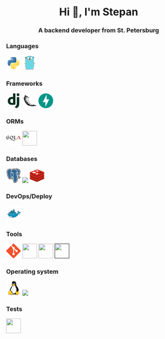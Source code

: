 <h1 align="center">Hi 👋, I'm Stepan</h1>
<h3 align="center">A backend developer from St. Petersburg</h3>
<h3 align="left">Languages</h3>
<p align="left">
    <a href="https://www.python.org/" target="_blank"><img
            src="https://github.com/devicons/devicon/blob/master/icons/python/python-original.svg" width="40px"
            height="40px"></a>
    <a href="https://golang.org" target="_blank" rel="noreferrer"> <img
            src="https://github.com/devicons/devicon/blob/master/icons/go/go-original.svg" alt="go" width="40"
            height="40"/> </a>
</p>
<h3 align="left">Frameworks</h3>
<p align="left">
    <a href="https://www.djangoproject.com/" target="_blank"><img
            src="https://github.com/devicons/devicon/blob/master/icons/django/django-plain.svg" width="40px"
            height="40px"></a>
    <a href="https://flask.palletsprojects.com/" target="_blank"><img
            src="https://github.com/devicons/devicon/blob/master/icons/flask/flask-original.svg" width="40px"
            height="40px"></a>
    <a href="https://fastapi.tiangolo.com/" target="_blank"><img
            src="https://github.com/devicons/devicon/blob/master/icons/fastapi/fastapi-original.svg" width="40px"
            height="40px"></a>
</p>
<h3 align="left">ORMs</h3>
<p align="left">
    <a href="https://www.sqlalchemy.org/" target="_blank"><img
            src="https://github.com/devicons/devicon/blob/master/icons/sqlalchemy/sqlalchemy-original.svg" width="40px"
            height="40px"></a>
    <a href="https://tortoise.github.io/" target="_blank"><img
            src="https://tortoise.github.io/_static/tortoise.png" width="40px"
            height="40px"></a>
</p>

<h3 align="left">Databases</h3>
<p align="left">
    <a href="https://www.postgresql.org/" target="_blank"><img
            src="https://github.com/devicons/devicon/blob/master/icons/postgresql/postgresql-original.svg" width="40px"
            height="40px"></a>
    <a href="https://www.sqlite.org/index.html" target="_blank"><img
            src="https://github.com/marwin1991/profile-technology-icons/assets/136815194/82df4543-236b-4e45-9604-5434e3faab17"
            height="40px"></a>
    <a href="https://redis.io/" target="_blank"><img
            src="https://github.com/devicons/devicon/blob/master/icons/redis/redis-original.svg" width="40px"
            height="40px"></a>
</p>

<h3 align="left">DevOps/Deploy</h3>
<p align="left">
    <a href="https://www.docker.com/" target="_blank"><img
            src="https://github.com/devicons/devicon/blob/master/icons/docker/docker-original.svg" width="40px"
            height="40px"></a>
</p>

<h3 align="left">Tools</h3>
<p align="left">
    <a href="https://git-scm.com/" target="_blank"><img
            src="https://github.com/devicons/devicon/blob/master/icons/git/git-original.svg" width="40px" height="40px"></a>
    <a href="https://github.com/" target="_blank"><img
            src="https://user-images.githubusercontent.com/25181517/192108374-8da61ba1-99ec-41d7-80b8-fb2f7c0a4948.png"
            width="40px" height="40px"></a>
    <a href="https://gitlab.com/" target="_blank"><img
            src="https://user-images.githubusercontent.com/25181517/192108376-c675d39b-90f6-4073-bde6-5a9291644657.png"
            width="40px" height="40px"></a>
    <a href="" target="_blank"><img
            src="https://user-images.githubusercontent.com/25181517/186711335-a3729606-5a78-4496-9a36-06efcc74f800.png"
            width="40px"
            height="40px">
    </a>
</p>

<h3 align="left">Operating system</h3>
<p align="left">
    <a href="https://www.kernel.org/" target="_blank"><img
            src="https://github.com/devicons/devicon/blob/master/icons/linux/linux-original.svg" width="40px"
            height="40px"></a>
    <a href="https://ubuntu.com/" target="_blank"><img
            src="https://user-images.githubusercontent.com/25181517/186884153-99edc188-e4aa-4c84-91b0-e2df260ebc33.png"
            height="40px"> </a>
</p>
<h3 align="left">Tests</h3>
<p align="left">
    <a href="https://docs.pytest.org/" target="_blank"><img
            src="https://user-images.githubusercontent.com/25181517/184117132-9e89a93b-65fb-47c3-91e7-7d0f99e7c066.png"
            width="40px"
            height="40px"></a>
</p>
